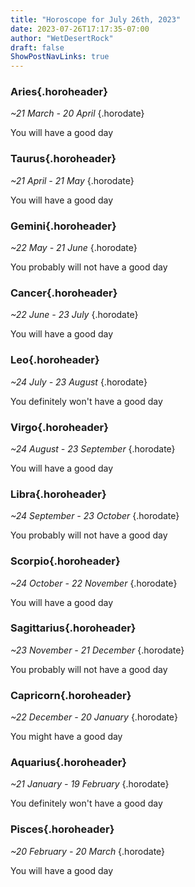 ```yaml
---
title: "Horoscope for July 26th, 2023"
date: 2023-07-26T17:17:35-07:00
author: "WetDesertRock"
draft: false
ShowPostNavLinks: true
---
```



### Aries{.horoheader}

*~21 March - 20 April*
{.horodate}

You will have a good day


### Taurus{.horoheader}

*~21 April - 21 May*
{.horodate}

You will have a good day


### Gemini{.horoheader}

*~22 May - 21 June*
{.horodate}

You probably will not have a good day


### Cancer{.horoheader}

*~22 June - 23 July*
{.horodate}

You will have a good day


### Leo{.horoheader}

*~24 July - 23 August*
{.horodate}

You definitely won't have a good day


### Virgo{.horoheader}

*~24 August - 23 September*
{.horodate}

You will have a good day


### Libra{.horoheader}

*~24 September - 23 October*
{.horodate}

You probably will not have a good day


### Scorpio{.horoheader}

*~24 October - 22 November*
{.horodate}

You will have a good day


### Sagittarius{.horoheader}

*~23 November - 21 December*
{.horodate}

You probably will not have a good day


### Capricorn{.horoheader}

*~22 December - 20 January*
{.horodate}

You might have a good day


### Aquarius{.horoheader}

*~21 January - 19 February*
{.horodate}

You definitely won't have a good day


### Pisces{.horoheader}

*~20 February - 20 March*
{.horodate}

You will have a good day

